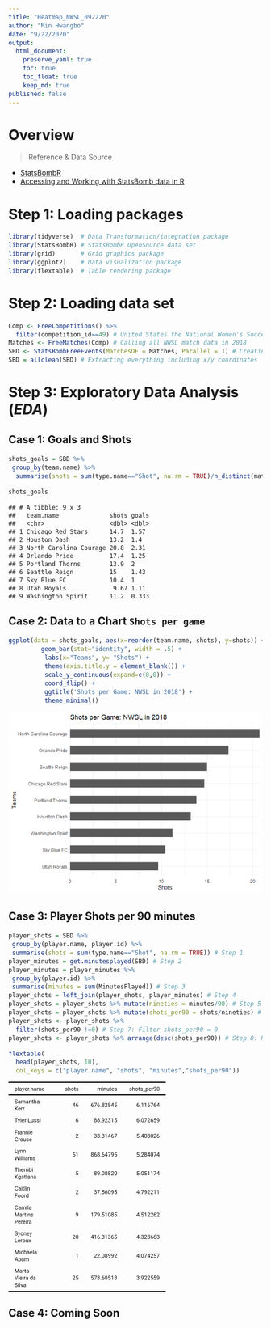 ```yaml
---
title: "Heatmap_NWSL_092220"
author: "Min Hwangbo"
date: "9/22/2020"
output:
  html_document:
    preserve_yaml: true
    toc: true
    toc_float: true
    keep_md: true
published: false
---
```




# Overview
> Reference & Data Source

* [StatsBombR](https://github.com/mhwangbo11/StatsBombR)
* [Accessing and Working with StatsBomb data in R](http://statsbomb.com/wp-content/uploads/2019/12/Using-StatsBomb-Data-In-R.pdf)

# Step 1: Loading packages

```r
library(tidyverse)  # Data Transformation/integration package
library(StatsBombR) # StatsBombR OpenSource data set
library(grid)       # Grid graphics package
library(ggplot2)    # Data visualization package
library(flextable)  # Table rendering package
```

# Step 2: Loading data set

```r
Comp <- FreeCompetitions() %>% 
  filter(competition_id==49) # United States the National Women's Soccer League (2018)
Matches <- FreeMatches(Comp) # Calling all NWSL match data in 2018
SBD <- StatsBombFreeEvents(MatchesDF = Matches, Parallel = T) # Creating a data frame
SBD = allclean(SBD) # Extracting everything including x/y coordinates
```

# Step 3: Exploratory Data Analysis (*EDA*)
## Case 1: Goals and Shots

```r
shots_goals = SBD %>%
 group_by(team.name) %>%
  summarise(shots = sum(type.name=="Shot", na.rm = TRUE)/n_distinct(match_id), goals = sum(shot.outcome.name=="Goal", na.rm = TRUE)/n_distinct(match_id)) # Dividing the number of shots/goals by each distinct (or unique) instance of a match, for every team. i.e. dividing the numbers per game.
```


```r
shots_goals
```

```
## # A tibble: 9 x 3
##   team.name              shots goals
##   <chr>                  <dbl> <dbl>
## 1 Chicago Red Stars      14.7  1.57 
## 2 Houston Dash           13.2  1.4  
## 3 North Carolina Courage 20.8  2.31 
## 4 Orlando Pride          17.4  1.25 
## 5 Portland Thorns        13.9  2    
## 6 Seattle Reign          15    1.43 
## 7 Sky Blue FC            10.4  1    
## 8 Utah Royals             9.67 1.11 
## 9 Washington Spirit      11.2  0.333
```

## Case 2: Data to a Chart `Shots per game`

```r
ggplot(data = shots_goals, aes(x=reorder(team.name, shots), y=shots)) + 
         geom_bar(stat="identity", width = .5) + 
          labs(x="Teams", y= "Shots") +
          theme(axis.title.y = element_blank()) +
          scale_y_continuous(expand=c(0,0)) + 
          coord_flip() +
          ggtitle('Shots per Game: NWSL in 2018') +
          theme_minimal()
```

![](FootballAnalytics_StatsBomb_092220_files/figure-html/unnamed-chunk-5-1.png)<!-- -->

## Case 3: Player Shots per 90 minutes

```r
player_shots = SBD %>%
 group_by(player.name, player.id) %>%
 summarise(shots = sum(type.name=="Shot", na.rm = TRUE)) # Step 1
player_minutes = get.minutesplayed(SBD) # Step 2
player_minutes = player_minutes %>%
 group_by(player.id) %>%
 summarise(minutes = sum(MinutesPlayed)) # Step 3 
player_shots = left_join(player_shots, player_minutes) # Step 4
player_shots = player_shots %>% mutate(nineties = minutes/90) # Step 5
player_shots = player_shots %>% mutate(shots_per90 = shots/nineties) # Step 6
player_shots <- player_shots %>% 
  filter(shots_per90 !=0) # Step 7: Filter shots_per90 = 0
player_shots <- player_shots %>% arrange(desc(shots_per90)) # Step 8: Rearrange data based on shots_per90
```


```r
flextable(
  head(player_shots, 10),
  col_keys = c("player.name", "shots", "minutes","shots_per90"))
```

<!--html_preserve--><div class="tabwid"><style>.cl-4c1e1a20{font-family:'Roboto';font-size:11px;font-weight:normal;font-style:normal;text-decoration:none;color:rgba(17, 17, 17, 1.00);background-color:transparent;}.cl-4c1e3e06{margin:0;text-align:left;border-bottom: 0 solid rgba(0, 0, 0, 1.00);border-top: 0 solid rgba(0, 0, 0, 1.00);border-left: 0 solid rgba(0, 0, 0, 1.00);border-right: 0 solid rgba(0, 0, 0, 1.00);padding-bottom:2px;padding-top:2px;padding-left:5px;padding-right:5px;line-height: 1.00;background-color:transparent;}.cl-4c1e3e2e{margin:0;text-align:right;border-bottom: 0 solid rgba(0, 0, 0, 1.00);border-top: 0 solid rgba(0, 0, 0, 1.00);border-left: 0 solid rgba(0, 0, 0, 1.00);border-right: 0 solid rgba(0, 0, 0, 1.00);padding-bottom:2px;padding-top:2px;padding-left:5px;padding-right:5px;line-height: 1.00;background-color:transparent;}.cl-4c1e78f8{width:54px;background-color:transparent;vertical-align: middle;border-bottom: 0 solid rgba(0, 0, 0, 1.00);border-top: 0 solid rgba(0, 0, 0, 1.00);border-left: 0 solid rgba(0, 0, 0, 1.00);border-right: 0 solid rgba(0, 0, 0, 1.00);margin-bottom:0;margin-top:0;margin-left:0;margin-right:0;}.cl-4c1e7916{width:54px;background-color:transparent;vertical-align: middle;border-bottom: 0 solid rgba(0, 0, 0, 1.00);border-top: 0 solid rgba(0, 0, 0, 1.00);border-left: 0 solid rgba(0, 0, 0, 1.00);border-right: 0 solid rgba(0, 0, 0, 1.00);margin-bottom:0;margin-top:0;margin-left:0;margin-right:0;}.cl-4c1e792a{width:54px;background-color:transparent;vertical-align: middle;border-bottom: 2.00px solid rgba(0, 0, 0, 1.00);border-top: 0 solid rgba(0, 0, 0, 1.00);border-left: 0 solid rgba(0, 0, 0, 1.00);border-right: 0 solid rgba(0, 0, 0, 1.00);margin-bottom:0;margin-top:0;margin-left:0;margin-right:0;}.cl-4c1e7934{width:54px;background-color:transparent;vertical-align: middle;border-bottom: 2.00px solid rgba(0, 0, 0, 1.00);border-top: 0 solid rgba(0, 0, 0, 1.00);border-left: 0 solid rgba(0, 0, 0, 1.00);border-right: 0 solid rgba(0, 0, 0, 1.00);margin-bottom:0;margin-top:0;margin-left:0;margin-right:0;}.cl-4c1e793e{width:54px;background-color:transparent;vertical-align: middle;border-bottom: 2.00px solid rgba(0, 0, 0, 1.00);border-top: 2.00px solid rgba(0, 0, 0, 1.00);border-left: 0 solid rgba(0, 0, 0, 1.00);border-right: 0 solid rgba(0, 0, 0, 1.00);margin-bottom:0;margin-top:0;margin-left:0;margin-right:0;}.cl-4c1e7948{width:54px;background-color:transparent;vertical-align: middle;border-bottom: 2.00px solid rgba(0, 0, 0, 1.00);border-top: 2.00px solid rgba(0, 0, 0, 1.00);border-left: 0 solid rgba(0, 0, 0, 1.00);border-right: 0 solid rgba(0, 0, 0, 1.00);margin-bottom:0;margin-top:0;margin-left:0;margin-right:0;}</style><table style='border-collapse:collapse;'><thead><tr style="overflow-wrap:break-word;"><td class="cl-4c1e7948"><p class="cl-4c1e3e06"><span class="cl-4c1e1a20">player.name</span></p></td><td class="cl-4c1e793e"><p class="cl-4c1e3e2e"><span class="cl-4c1e1a20">shots</span></p></td><td class="cl-4c1e793e"><p class="cl-4c1e3e2e"><span class="cl-4c1e1a20">minutes</span></p></td><td class="cl-4c1e793e"><p class="cl-4c1e3e2e"><span class="cl-4c1e1a20">shots_per90</span></p></td></tr></thead><tbody><tr style="overflow-wrap:break-word;"><td class="cl-4c1e78f8"><p class="cl-4c1e3e06"><span class="cl-4c1e1a20">Samantha Kerr</span></p></td><td class="cl-4c1e7916"><p class="cl-4c1e3e2e"><span class="cl-4c1e1a20">46</span></p></td><td class="cl-4c1e7916"><p class="cl-4c1e3e2e"><span class="cl-4c1e1a20">676.82845</span></p></td><td class="cl-4c1e7916"><p class="cl-4c1e3e2e"><span class="cl-4c1e1a20">6.116764</span></p></td></tr><tr style="overflow-wrap:break-word;"><td class="cl-4c1e78f8"><p class="cl-4c1e3e06"><span class="cl-4c1e1a20">Tyler Lussi</span></p></td><td class="cl-4c1e7916"><p class="cl-4c1e3e2e"><span class="cl-4c1e1a20">6</span></p></td><td class="cl-4c1e7916"><p class="cl-4c1e3e2e"><span class="cl-4c1e1a20">88.92315</span></p></td><td class="cl-4c1e7916"><p class="cl-4c1e3e2e"><span class="cl-4c1e1a20">6.072659</span></p></td></tr><tr style="overflow-wrap:break-word;"><td class="cl-4c1e78f8"><p class="cl-4c1e3e06"><span class="cl-4c1e1a20">Frannie Crouse</span></p></td><td class="cl-4c1e7916"><p class="cl-4c1e3e2e"><span class="cl-4c1e1a20">2</span></p></td><td class="cl-4c1e7916"><p class="cl-4c1e3e2e"><span class="cl-4c1e1a20">33.31467</span></p></td><td class="cl-4c1e7916"><p class="cl-4c1e3e2e"><span class="cl-4c1e1a20">5.403026</span></p></td></tr><tr style="overflow-wrap:break-word;"><td class="cl-4c1e78f8"><p class="cl-4c1e3e06"><span class="cl-4c1e1a20">Lynn Williams</span></p></td><td class="cl-4c1e7916"><p class="cl-4c1e3e2e"><span class="cl-4c1e1a20">51</span></p></td><td class="cl-4c1e7916"><p class="cl-4c1e3e2e"><span class="cl-4c1e1a20">868.64795</span></p></td><td class="cl-4c1e7916"><p class="cl-4c1e3e2e"><span class="cl-4c1e1a20">5.284074</span></p></td></tr><tr style="overflow-wrap:break-word;"><td class="cl-4c1e78f8"><p class="cl-4c1e3e06"><span class="cl-4c1e1a20">Thembi Kgatlana</span></p></td><td class="cl-4c1e7916"><p class="cl-4c1e3e2e"><span class="cl-4c1e1a20">5</span></p></td><td class="cl-4c1e7916"><p class="cl-4c1e3e2e"><span class="cl-4c1e1a20">89.08820</span></p></td><td class="cl-4c1e7916"><p class="cl-4c1e3e2e"><span class="cl-4c1e1a20">5.051174</span></p></td></tr><tr style="overflow-wrap:break-word;"><td class="cl-4c1e78f8"><p class="cl-4c1e3e06"><span class="cl-4c1e1a20">Caitlin Foord</span></p></td><td class="cl-4c1e7916"><p class="cl-4c1e3e2e"><span class="cl-4c1e1a20">2</span></p></td><td class="cl-4c1e7916"><p class="cl-4c1e3e2e"><span class="cl-4c1e1a20">37.56095</span></p></td><td class="cl-4c1e7916"><p class="cl-4c1e3e2e"><span class="cl-4c1e1a20">4.792211</span></p></td></tr><tr style="overflow-wrap:break-word;"><td class="cl-4c1e78f8"><p class="cl-4c1e3e06"><span class="cl-4c1e1a20">Camila Martins Pereira</span></p></td><td class="cl-4c1e7916"><p class="cl-4c1e3e2e"><span class="cl-4c1e1a20">9</span></p></td><td class="cl-4c1e7916"><p class="cl-4c1e3e2e"><span class="cl-4c1e1a20">179.51085</span></p></td><td class="cl-4c1e7916"><p class="cl-4c1e3e2e"><span class="cl-4c1e1a20">4.512262</span></p></td></tr><tr style="overflow-wrap:break-word;"><td class="cl-4c1e78f8"><p class="cl-4c1e3e06"><span class="cl-4c1e1a20">Sydney Leroux</span></p></td><td class="cl-4c1e7916"><p class="cl-4c1e3e2e"><span class="cl-4c1e1a20">20</span></p></td><td class="cl-4c1e7916"><p class="cl-4c1e3e2e"><span class="cl-4c1e1a20">416.31365</span></p></td><td class="cl-4c1e7916"><p class="cl-4c1e3e2e"><span class="cl-4c1e1a20">4.323663</span></p></td></tr><tr style="overflow-wrap:break-word;"><td class="cl-4c1e78f8"><p class="cl-4c1e3e06"><span class="cl-4c1e1a20">Michaela Abam</span></p></td><td class="cl-4c1e7916"><p class="cl-4c1e3e2e"><span class="cl-4c1e1a20">1</span></p></td><td class="cl-4c1e7916"><p class="cl-4c1e3e2e"><span class="cl-4c1e1a20">22.08992</span></p></td><td class="cl-4c1e7916"><p class="cl-4c1e3e2e"><span class="cl-4c1e1a20">4.074257</span></p></td></tr><tr style="overflow-wrap:break-word;"><td class="cl-4c1e7934"><p class="cl-4c1e3e06"><span class="cl-4c1e1a20">Marta Vieira da Silva</span></p></td><td class="cl-4c1e792a"><p class="cl-4c1e3e2e"><span class="cl-4c1e1a20">25</span></p></td><td class="cl-4c1e792a"><p class="cl-4c1e3e2e"><span class="cl-4c1e1a20">573.60513</span></p></td><td class="cl-4c1e792a"><p class="cl-4c1e3e2e"><span class="cl-4c1e1a20">3.922559</span></p></td></tr></tbody></table></div><!--/html_preserve-->

## Case 4: Coming Soon
